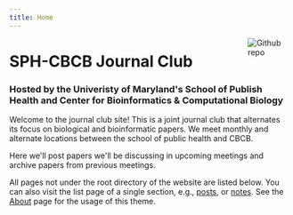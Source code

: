 ```yaml
---
title: Home
---
```


[<img src="https://github.com/goodroot/hugo-classic/raw/master/images/partywizard.gif" style="max-width:15%;min-width:40px;float:right;" alt="Github repo" />](https://github.com/goodroot/hugo-classic)

# SPH-CBCB Journal Club

### Hosted by the Univeristy of Maryland's School of Publish Health and Center for Bioinformatics & Computational Biology

Welcome to the journal club site! This is a joint journal club that alternates its focus on biological and bioinformatic papers. We meet monthly and alternate locations between the school of public health and CBCB.

Here we'll post papers we'll be discussing in upcoming meetings and archive papers from previous meetings.

All pages not under the root directory of the website are listed below. You can also visit the list page of a single section, e.g., [posts](/post/), or [notes](/note/). See the [About](/about/) page for the usage of this theme.
